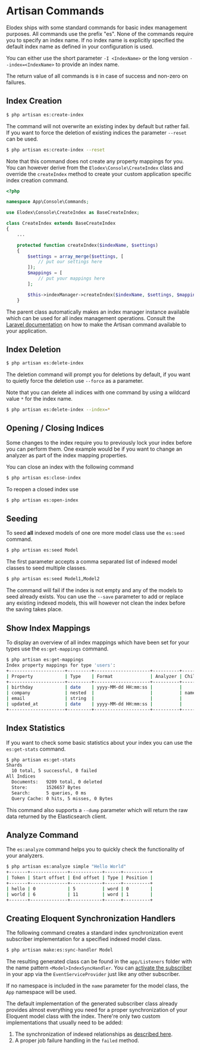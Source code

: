 # Artisan Commands
Elodex ships with some standard commands for basic index management purposes.
All commands use the prefix "es". None of the commands require you to specify an index name.
If no index name is explicitly specified the default index name as defined in your configuration is used.

You can either use the short parameter `-I <IndexName>` or the long version `--index=<IndexName>` to provide an index name.

The return value of all commands is `0` in case of success and non-zero on failures.


## Index Creation
```bash
$ php artisan es:create-index
```

The command will not overwrite an existing index by default but rather fail.
If you want to force the deletion of existing indices the parameter `--reset` can be used.

```bash
$ php artisan es:create-index --reset
```

Note that this command does not create any property mappings for you.
You can however derive from the `Elodex\Console\CreateIndex` class and override the `createIndex` method to create your custom application specific index creation command.

```php
<?php

namespace App\Console\Commands;

use Elodex\Console\CreateIndex as BaseCreateIndex;

class CreateIndex extends BaseCreateIndex
{
    ...

    protected function createIndex($indexName, $settings)
    {
        $settings = array_merge($settings, [
            // put our settings here
        ]);
        $mappings = [
            // put your mappings here
        ];

        $this->indexManager->createIndex($indexName, $settings, $mappings);
    }
```

The parent class automatically makes an index manager instance available which can be used for all index management operations.
Consult the [Laravel documentation][Laravel Artisan] on how to make the Artisan command available to your application.


## Index Deletion
```bash
$ php artisan es:delete-index
```

The deletion command will prompt you for deletions by default, if you want to quietly force the deletion use `--force` as a parameter.

Note that you can delete all indices with one command by using a wildcard value `*` for the index name.

```bash
$ php artisan es:delete-index --index=*
```


## Opening / Closing Indices
Some changes to the index require you to previously lock your index before you can perform them.
One example would be if you want to change an analyzer as part of the index mapping properties.

You can close an index with the following command
```bash
$ php artisan es:close-index
```

To reopen a closed index use
```bash
$ php artisan es:open-index
```


## Seeding
To seed **all** indexed models of one ore more model class use the `es:seed` command.
```bash
$ php artisan es:seed Model
```
The first parameter accepts a comma separated list of indexed model classes to seed multiple classes.
```bash
$ php artisan es:seed Model1,Model2
```

The command will fail if the index is not empty and any of the models to seed already exists.
You can use the `--save` parameter to add or replace any existing indexed models, this will however not clean the index before the saving takes place.


## Show Index Mappings
To display an overview of all index mappings which have been set for your types use the `es:get-mappings` command.

```bash
$ php artisan es:get-mappings
Index property mappings for type 'users':
+---------------------+---------+---------------------+----------+------------------+
| Property            | Type    | Format              | Analyzer | Child properties |
+---------------------+---------+---------------------+----------+------------------+
| birthday            | date    | yyyy-MM-dd HH:mm:ss |          |                  |
| company             | nested  |                     |          | name             |
| email               | string  |                     |          |                  |
| updated_at          | date    | yyyy-MM-dd HH:mm:ss |          |                  |
+---------------------+---------+---------------------+----------+------------------+
```


## Index Statistics
If you want to check some basic statistics about your index you can use the `es:get-stats` command.

```bash
$ php artisan es:get-stats
Shards
  10 total, 5 successful, 0 failed
All Indices
  Documents:   9209 total, 0 deleted
  Store:       1526657 Bytes
  Search:      5 queries, 0 ms
  Query Cache: 0 hits, 5 misses, 0 Bytes
```

This command also supports a `--dump` parameter which will return the raw data returned by the Elasticsearch client.


## Analyze Command
The `es:analyze` command helps you to quickly check the functionality of your analyzers.

```bash
$ php artisan es:analyze simple "Hello World"
+-------+--------------+------------+------+----------+
| Token | Start offset | End offset | Type | Position |
+-------+--------------+------------+------+----------+
| hello | 0            | 5          | word | 0        |
| world | 6            | 11         | word | 1        |
+-------+--------------+------------+------+----------+
```


## Creating Eloquent Synchronization Handlers
The following command creates a standard index synchronization event subscriber implementation for a specified indexed model class.
```bash
$ php artisan make:es:sync-handler Model
```
The resulting generated class can be found in the `app/Listeners` folder with the name pattern `<Model>IndexSyncHandler`.
You can [activate the subscriber][Laravel Event Subscribers] in your app via the `EventServiceProvider` just like any other subscriber.

If no namespace is included in the `name` parameter for the model class, the `App` namespace will be used.

The default implementation of the generated subscriber class already provides almost everything you need for a proper synchronization of your Eloquent model class with the index.
There're only two custom implementations that usually need to be added:

1. The synchronization of indexed relationships as [described here](04_Index-Synchronization.md#synchronizing-index-relationships).
2. A proper job failure handling in the `failed` method.



[Laravel Artisan]: https://laravel.com/docs/5.2/artisan "Laravel Artisan"
[Laravel Event Subscribers]: https://laravel.com/docs/5.2/events#event-subscribers "Laravel Event Subscribers"
